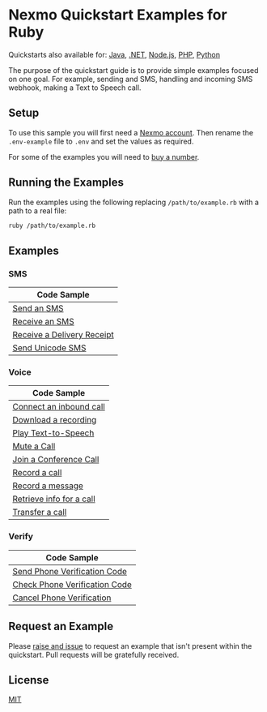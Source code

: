 # Nexmo Quickstart Examples for Ruby

Quickstarts also available for: [Java](https://github.com/nexmo-community/nexmo-java-quickstart), [.NET](https://github.com/nexmo-community/nexmo-dotnet-quickstart), [Node.js](https://github.com/nexmo-community/nexmo-node-quickstart), [PHP](https://github.com/nexmo-community/nexmo-php-quickstart), [Python](https://github.com/nexmo-community/nexmo-python-quickstart) 

The purpose of the quickstart guide is to provide simple examples focused
on one goal. For example, sending and SMS, handling and incoming SMS webhook,
making a Text to Speech call.

## Setup

To use this sample you will first need a [Nexmo account][sign-up]. Then rename
the `.env-example` file to `.env` and set the values as required.

For some of the examples you will need to [buy a number][buy-number].

## Running the Examples

Run the examples using the following replacing `/path/to/example.rb` with a path
to a real file:

```sh
ruby /path/to/example.rb
```
## Examples

### SMS

| Code Sample                              |
| ---------------------------------------- |
| [Send an SMS](sms/send.rb)   |
| [Receive an SMS](sms/receive.rb) |
| [Receive a Delivery Receipt](sms/delivery_receipt.rb)     |
| [Send Unicode SMS](sms/send-unicode-sms.rb) |

### Voice

| Code Sample                              |
| ---------------------------------------- |
| [Connect an inbound call](voice/connect_an_inbound_call.rb)      |
| [Download a recording](voice/download-a-recording.rb) |
| [Play Text-to-Speech](voice/play-text-to-speech-into-a-call.rb) |
| [Mute a Call](voice/mute-a-call.rb)   |
| [Join a Conference Call](voice/join_a_conference_call.rb)   |
| [Record a call](voice/record_a_call.rb) |
| [Record a message](voice/record-a-message.rb) |
| [Retrieve info for a call](voice/retrieve-info-for-a-call.rb) |
| [Transfer a call](voice/transfer-a-call.rb) |

### Verify

| Code Sample                              |
| ---------------------------------------- |
| [Send Phone Verification Code](verify/request.rb) |
| [Check Phone Verification Code](verify/check.rb) |
| [Cancel Phone Verification](verify/cancel.rb) |

## Request an Example

Please [raise and issue](https://github.com/nexmo-community/nexmo-node-quickstart/issues) to request an example that isn't present within
the quickstart. Pull requests will be gratefully received.

## License

[MIT](LICENSE)

[sign-up]: https://dashboard.nexmo.com/sign-up
[buy-number]: https://dashboard.nexmo.com/buy-numbers
